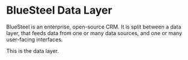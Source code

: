 # BlueSteel Data Layer

BlueSteel is an enterprise, open-source CRM.  It is split between a data layer, that feeds data from one or many data sources, and one or many user-facing interfaces.

This is the data layer.
